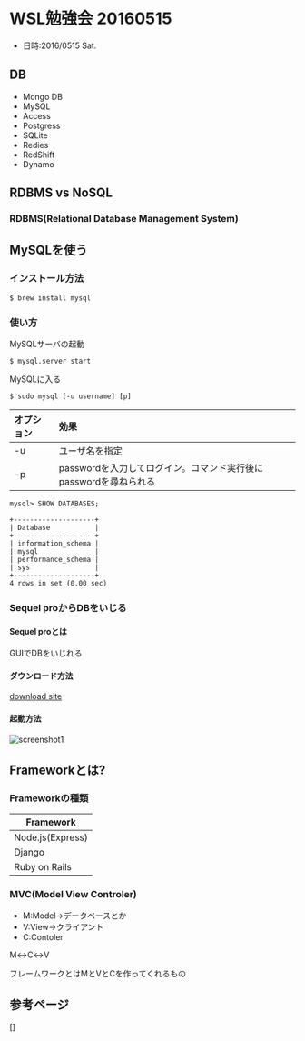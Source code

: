 # WSL勉強会 20160515
* 日時:2016/0515 Sat.

## DB
* Mongo DB
* MySQL
* Access
* Postgress
* SQLite
* Redies
* RedShift
* Dynamo

## RDBMS vs NoSQL
###  RDBMS(Relational Database Management System)


## MySQLを使う
### インストール方法
```
$ brew install mysql
```

### 使い方
MySQLサーバの起動
```
$ mysql.server start
```

MySQLに入る
```
$ sudo mysql [-u username] [p]
```
|オプション|効果                     |
|:-------|:------------------------|
|-u      |ユーザ名を指定|
|-p      |passwordを入力してログイン。コマンド実行後にpasswordを尋ねられる|


```
mysql> SHOW DATABASES;

+--------------------+
| Database           |
+--------------------+
| information_schema |
| mysql              |
| performance_schema |
| sys                |
+--------------------+
4 rows in set (0.00 sec)

```

### Sequel proからDBをいじる
#### Sequel proとは
GUIでDBをいじれる

#### ダウンロード方法
[download site](http://www.sequelpro.com/)

#### 起動方法
![screenshot1](https://github.com/otamot/WSL_Study20160515/blob/master/screenshot1.png)




## Frameworkとは?
### Frameworkの種類
|Framework|
|---------|
|Node.js(Express)|
|Django|
|Ruby on Rails|


### MVC(Model View Controler)
  + M:Model->データベースとか
  + V:View->クライアント
  + C:Contoler

M↔C↔V

フレームワークとはMとVとCを作ってくれるもの





## 参考ページ
[]
